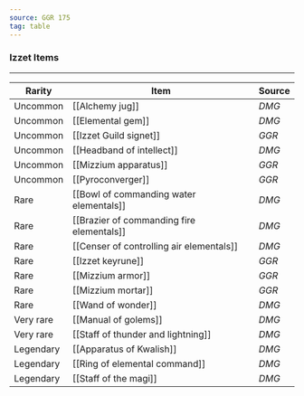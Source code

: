 ```yaml
---
source: GGR 175
tag: table
---
```


### Izzet Items
---
|Rarity|Item|Source|
|----|----------|----|
|Uncommon|[[Alchemy jug]]|_DMG_|
|Uncommon|[[Elemental gem]]|_DMG_|
|Uncommon|[[Izzet Guild signet]]|_GGR_|
|Uncommon|[[Headband of intellect]]|_DMG_|
|Uncommon|[[Mizzium apparatus]]|_GGR_|
|Uncommon|[[Pyroconverger]]|_GGR_|
|Rare|[[Bowl of commanding water elementals]]|_DMG_|
|Rare|[[Brazier of commanding fire elementals]]|_DMG_|
|Rare|[[Censer of controlling air elementals]]|_DMG_|
|Rare|[[Izzet keyrune]]|_GGR_|
|Rare|[[Mizzium armor]]|_GGR_|
|Rare|[[Mizzium mortar]]|_GGR_|
|Rare|[[Wand of wonder]]|_DMG_|
|Very rare|[[Manual of golems]]|_DMG_|
|Very rare|[[Staff of thunder and lightning]]|_DMG_|
|Legendary|[[Apparatus of Kwalish]]|_DMG_|
|Legendary|[[Ring of elemental command]]|_DMG_|
|Legendary|[[Staff of the magi]]|_DMG_|
